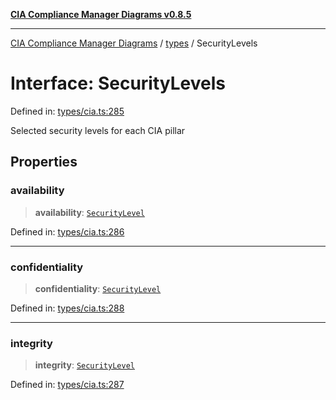 [**CIA Compliance Manager Diagrams v0.8.5**](../../README.md)

***

[CIA Compliance Manager Diagrams](../../modules.md) / [types](../README.md) / SecurityLevels

# Interface: SecurityLevels

Defined in: [types/cia.ts:285](https://github.com/Hack23/cia-compliance-manager/blob/b7c3bc9644fb5b9d82b5b184ba290206da25104b/src/types/cia.ts#L285)

Selected security levels for each CIA pillar

## Properties

### availability

> **availability**: [`SecurityLevel`](../../index/type-aliases/SecurityLevel.md)

Defined in: [types/cia.ts:286](https://github.com/Hack23/cia-compliance-manager/blob/b7c3bc9644fb5b9d82b5b184ba290206da25104b/src/types/cia.ts#L286)

***

### confidentiality

> **confidentiality**: [`SecurityLevel`](../../index/type-aliases/SecurityLevel.md)

Defined in: [types/cia.ts:288](https://github.com/Hack23/cia-compliance-manager/blob/b7c3bc9644fb5b9d82b5b184ba290206da25104b/src/types/cia.ts#L288)

***

### integrity

> **integrity**: [`SecurityLevel`](../../index/type-aliases/SecurityLevel.md)

Defined in: [types/cia.ts:287](https://github.com/Hack23/cia-compliance-manager/blob/b7c3bc9644fb5b9d82b5b184ba290206da25104b/src/types/cia.ts#L287)
